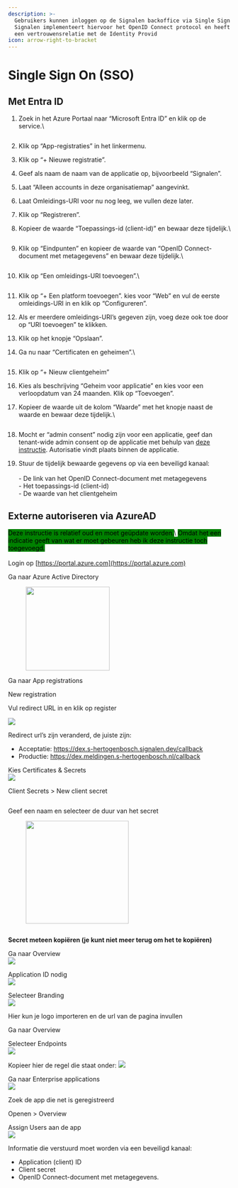```yaml
---
description: >-
  Gebruikers kunnen inloggen op de Signalen backoffice via Single Sign On (SSO).
  Signalen implementeert hiervoor het OpenID Connect protocol en heeft daarom
  een vertrouwensrelatie met de Identity Provid
icon: arrow-right-to-bracket
---
```


# Single Sign On (SSO)

## Met Entra ID

1.  Zoek in het Azure Portaal naar “Microsoft Entra ID” en klik op de service.\


    <div align="left">

    <figure><img src="https://docs.delta10.nl/assets/signalen/single-sign-on/1-search-sso.png" alt=""><figcaption></figcaption></figure>

    </div>
2. Klik op “App-registraties” in het linkermenu.
3. Klik op “+ Nieuwe registratie”.
4. Geef als naam de naam van de applicatie op, bijvoorbeeld “Signalen”.
5. Laat “Alleen accounts in deze organisatiemap” aangevinkt.
6. Laat Omleidings-URI voor nu nog leeg, we vullen deze later.
7. Klik op “Registreren”.
8.  Kopieer de waarde “Toepassings-id (client-id)” en bewaar deze tijdelijk.\


    <div align="left">

    <figure><img src="https://docs.delta10.nl/assets/signalen/single-sign-on/2-application-id.png" alt=""><figcaption></figcaption></figure>

    </div>
9.  Klik op “Eindpunten” en kopieer de waarde van “OpenID Connect-document met metagegevens” en bewaar deze tijdelijk.\


    <div align="left">

    <figure><img src="https://docs.delta10.nl/assets/signalen/single-sign-on/3-endpoints.png" alt=""><figcaption></figcaption></figure>

    </div>
10. Klik op “Een omleidings-URI toevoegen”.\


    <div align="left">

    <figure><img src="https://docs.delta10.nl/assets/signalen/single-sign-on/4-redirect-uri.png" alt=""><figcaption></figcaption></figure>

    </div>
11. Klik op “+ Een platform toevoegen”. kies voor “Web” en vul de eerste omleidings-URI in en klik op “Configureren”.
12. Als er meerdere omleidings-URI’s gegeven zijn, voeg deze ook toe door op “URI toevoegen” te klikken.
13. Klik op het knopje “Opslaan”.
14. Ga nu naar “Certificaten en geheimen”.\


    <div align="left">

    <figure><img src="https://docs.delta10.nl/assets/signalen/single-sign-on/5-certificates-and-secrets.png" alt=""><figcaption></figcaption></figure>

    </div>
15. Klik op “+ Nieuw clientgeheim”
16. Kies als beschrijving “Geheim voor applicatie” en kies voor een verloopdatum van 24 maanden. Klik op “Toevoegen”.
17. Kopieer de waarde uit de kolom “Waarde” met het knopje naast de waarde en bewaar deze tijdelijk.\


    <div align="left">

    <figure><img src="https://docs.delta10.nl/assets/signalen/single-sign-on/6-secret-value.png" alt=""><figcaption></figcaption></figure>

    </div>
18. Mocht er “admin consent” nodig zijn voor een applicatie, geef dan tenant-wide admin consent op de applicatie met behulp van [deze instructie](https://learn.microsoft.com/en-us/azure/active-directory/manage-apps/grant-admin-consent). Autorisatie vindt plaats binnen de applicatie.
19. Stuur de tijdelijk bewaarde gegevens op via een beveiligd kanaal:\
    \
    \- De link van het OpenID Connect-document met metagegevens\
    \- Het toepassings-id (client-id)\
    \- De waarde van het clientgeheim

## Externe autoriseren via AzureAD

<mark style="background-color:green;">Deze instructie is relatief oud en moet geüpdate worden.</mark>\ <mark style="background-color:green;">Omdat het een indicatie geeft van wat er moet gebeuren heb ik deze instructie toch toegevoegd.</mark>\
\
Login op [https://portal.azure.com](https://portal.azure.com)

Ga naar Azure Active Directory

<div align="left">

<figure><img src="../.gitbook/assets/image (175).png" alt="" width="189"><figcaption></figcaption></figure>

</div>

Ga naar App registrations\
<img src="../.gitbook/assets/image (176).png" alt="" data-size="original">

&#x20;

New registration

Vul redirect URL in en klik op register

&#x20;![](<../.gitbook/assets/image (177).png>)

&#x20;

Redirect url’s zijn veranderd, de juiste zijn:

* Acceptatie: https://dex.s-hertogenbosch.signalen.dev/callback
* Productie: https://dex.meldingen.s-hertogenbosch.nl/callback

&#x20;&#x20;

Kies Certificates & Secrets\
![](<../.gitbook/assets/image (178).png>)

&#x20;

Client Secrets > New client secret

<figure><img src="../.gitbook/assets/image (179).png" alt=""><figcaption></figcaption></figure>

Geef een naam en selecteer de duur van het secret

<div align="left">

<figure><img src="../.gitbook/assets/image (180).png" alt="" width="232"><figcaption></figcaption></figure>

</div>

<figure><img src="../.gitbook/assets/image (181).png" alt=""><figcaption></figcaption></figure>

**Secret meteen kopiëren (je kunt niet meer terug om het te kopiëren)**

Ga naar Overview\
![](<../.gitbook/assets/image (183).png>)

Application ID nodig\
![](<../.gitbook/assets/image (184).png>)

Selecteer Branding\
![](<../.gitbook/assets/image (185).png>)

Hier kun je logo importeren en de url van de pagina invullen

&#x20;

Ga naar Overview

Selecteer Endpoints\
![](<../.gitbook/assets/image (186).png>)

Kopieer hier de regel die staat onder: ![](<../.gitbook/assets/image (187).png>)

Ga naar Enterprise applications\
![](<../.gitbook/assets/image (188).png>)

Zoek de app die net is geregistreerd

Openen > Overview

Assign Users aan de app\
![](<../.gitbook/assets/image (189).png>)

Informatie die verstuurd moet worden via een beveiligd kanaal:

* Application (client) ID
* Client secret
* OpenID Connect-document met metagegevens.
